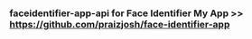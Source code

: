 ### faceidentifier-app-api for Face Identifier My App >> https://github.com/praizjosh/face-identifier-app
